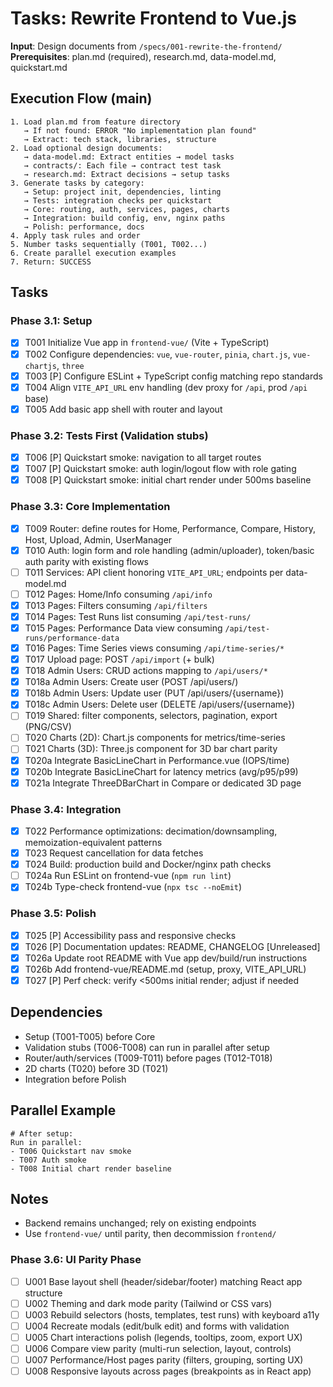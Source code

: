 # Tasks: Rewrite Frontend to Vue.js

**Input**: Design documents from `/specs/001-rewrite-the-frontend/`
**Prerequisites**: plan.md (required), research.md, data-model.md, quickstart.md

## Execution Flow (main)
```
1. Load plan.md from feature directory
   → If not found: ERROR "No implementation plan found"
   → Extract: tech stack, libraries, structure
2. Load optional design documents:
   → data-model.md: Extract entities → model tasks
   → contracts/: Each file → contract test task
   → research.md: Extract decisions → setup tasks
3. Generate tasks by category:
   → Setup: project init, dependencies, linting
   → Tests: integration checks per quickstart
   → Core: routing, auth, services, pages, charts
   → Integration: build config, env, nginx paths
   → Polish: performance, docs
4. Apply task rules and order
5. Number tasks sequentially (T001, T002...)
6. Create parallel execution examples
7. Return: SUCCESS
```

## Tasks

### Phase 3.1: Setup
- [X] T001 Initialize Vue app in `frontend-vue/` (Vite + TypeScript)
- [X] T002 Configure dependencies: `vue`, `vue-router`, `pinia`, `chart.js`, `vue-chartjs`, `three`
- [X] T003 [P] Configure ESLint + TypeScript config matching repo standards
- [X] T004 Align `VITE_API_URL` env handling (dev proxy for `/api`, prod `/api` base)
- [X] T005 Add basic app shell with router and layout

### Phase 3.2: Tests First (Validation stubs)
 - [X] T006 [P] Quickstart smoke: navigation to all target routes
 - [X] T007 [P] Quickstart smoke: auth login/logout flow with role gating
 - [X] T008 [P] Quickstart smoke: initial chart render under 500ms baseline

### Phase 3.3: Core Implementation
- [X] T009 Router: define routes for Home, Performance, Compare, History, Host, Upload, Admin, UserManager
- [X] T010 Auth: login form and role handling (admin/uploader), token/basic auth parity with existing flows
- [ ] T011 Services: API client honoring `VITE_API_URL`; endpoints per data-model.md
- [ ] T012 Pages: Home/Info consuming `/api/info`
- [X] T013 Pages: Filters consuming `/api/filters`
- [X] T014 Pages: Test Runs list consuming `/api/test-runs/`
- [X] T015 Pages: Performance Data view consuming `/api/test-runs/performance-data`
- [X] T016 Pages: Time Series views consuming `/api/time-series/*`
- [X] T017 Upload page: POST `/api/import` (+ bulk)
- [X] T018 Admin Users: CRUD actions mapping to `/api/users/*`
- [X] T018a Admin Users: Create user (POST /api/users/)
 - [X] T018b Admin Users: Update user (PUT /api/users/{username})
- [X] T018c Admin Users: Delete user (DELETE /api/users/{username})
- [ ] T019 Shared: filter components, selectors, pagination, export (PNG/CSV)
- [ ] T020 Charts (2D): Chart.js components for metrics/time-series
- [ ] T021 Charts (3D): Three.js component for 3D bar chart parity
 - [X] T020a Integrate BasicLineChart in Performance.vue (IOPS/time)
 - [X] T020b Integrate BasicLineChart for latency metrics (avg/p95/p99)
 - [X] T021a Integrate ThreeDBarChart in Compare or dedicated 3D page

### Phase 3.4: Integration
- [X] T022 Performance optimizations: decimation/downsampling, memoization-equivalent patterns
- [X] T023 Request cancellation for data fetches
- [X] T024 Build: production build and Docker/nginx path checks
- [ ] T024a Run ESLint on frontend-vue (`npm run lint`)
 - [X] T024b Type-check frontend-vue (`npx tsc --noEmit`)

### Phase 3.5: Polish
- [X] T025 [P] Accessibility pass and responsive checks
- [X] T026 [P] Documentation updates: README, CHANGELOG [Unreleased]
 - [X] T026a Update root README with Vue app dev/build/run instructions
 - [X] T026b Add frontend-vue/README.md (setup, proxy, VITE_API_URL)
- [X] T027 [P] Perf check: verify <500ms initial render; adjust if needed

## Dependencies
- Setup (T001-T005) before Core
- Validation stubs (T006-T008) can run in parallel after setup
- Router/auth/services (T009-T011) before pages (T012-T018)
- 2D charts (T020) before 3D (T021)
- Integration before Polish

## Parallel Example
```
# After setup:
Run in parallel:
- T006 Quickstart nav smoke
- T007 Auth smoke
- T008 Initial chart render baseline
```

## Notes
- Backend remains unchanged; rely on existing endpoints
- Use `frontend-vue/` until parity, then decommission `frontend/`

### Phase 3.6: UI Parity Phase
- [ ] U001 Base layout shell (header/sidebar/footer) matching React app structure
- [ ] U002 Theming and dark mode parity (Tailwind or CSS vars)
- [ ] U003 Rebuild selectors (hosts, templates, test runs) with keyboard a11y
- [ ] U004 Recreate modals (edit/bulk edit) and forms with validation
- [ ] U005 Chart interactions polish (legends, tooltips, zoom, export UX)
- [ ] U006 Compare view parity (multi-run selection, layout, controls)
- [ ] U007 Performance/Host pages parity (filters, grouping, sorting UX)
- [ ] U008 Responsive layouts across pages (breakpoints as in React app)
